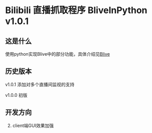 # Bilibili 直播抓取程序 BliveInPython v1.0.1

##  这是什么

使用python实现Blive中的部分功能，具体介绍见[Blive](https://github.com/GameShare/BLive)

##  历史版本

v1.0.1
添加对多个直播间监视的支持

v1.0.0
初版

##	开发方向

2. client端GUI效果加强